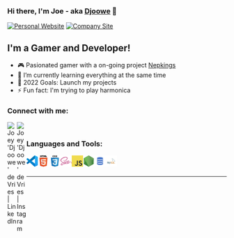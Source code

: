 ### Hi there, I'm Joe - aka [Djoowe](djoowe-me) 👋 

[![Personal Website](https://img.shields.io/website?label=Personal%20Website&style=for-the-badge&url=https%3A%2F%2Fdjoowe.me)](djoowe-me) [![Company Site](https://img.shields.io/website?label=Company%20Site&style=for-the-badge&url=https%3A%2F%2Fdjoowe.com)](djoowe-com)

## I'm a Gamer and Developer!

- 🎮 Pasionated gamer with a on-going project [Nepkings](https://nepkings.com?utm_source=github) 
- 🤣 I’m currently learning everything at the same time
- 🥅 2022 Goals: Launch my projects
- ⚡ Fun fact: I'm trying to play harmonica

### Connect with me:

[<img align="left" alt="Joey 'Djoowe' de Vries | LinkedIn" width="22px" src="https://cdn.jsdelivr.net/npm/simple-icons@v3/icons/linkedin.svg" />][linkedin]
[<img align="left" alt="Joey 'Djoowe' de Vries | Instagram" width="22px" src="https://cdn.jsdelivr.net/npm/simple-icons@v3/icons/instagram.svg" />][instagram]

<br />

### Languages and Tools:

<img align="left" alt="Visual Studio Code" width="26px" src="https://raw.githubusercontent.com/github/explore/80688e429a7d4ef2fca1e82350fe8e3517d3494d/topics/visual-studio-code/visual-studio-code.png" />
<img align="left" alt="HTML5" width="26px" src="https://raw.githubusercontent.com/github/explore/80688e429a7d4ef2fca1e82350fe8e3517d3494d/topics/html/html.png" />
<img align="left" alt="CSS3" width="26px" src="https://raw.githubusercontent.com/github/explore/80688e429a7d4ef2fca1e82350fe8e3517d3494d/topics/css/css.png" />
<img align="left" alt="Sass" width="26px" src="https://raw.githubusercontent.com/github/explore/80688e429a7d4ef2fca1e82350fe8e3517d3494d/topics/sass/sass.png" />
<img align="left" alt="JavaScript" width="26px" src="https://raw.githubusercontent.com/github/explore/80688e429a7d4ef2fca1e82350fe8e3517d3494d/topics/javascript/javascript.png" />
<img align="left" alt="Node.js" width="26px" src="https://raw.githubusercontent.com/github/explore/80688e429a7d4ef2fca1e82350fe8e3517d3494d/topics/nodejs/nodejs.png" />
<img align="left" alt="SQL" width="26px" src="https://raw.githubusercontent.com/github/explore/80688e429a7d4ef2fca1e82350fe8e3517d3494d/topics/sql/sql.png" />
<img align="left" alt="MySQL" width="26px" src="https://raw.githubusercontent.com/github/explore/80688e429a7d4ef2fca1e82350fe8e3517d3494d/topics/mysql/mysql.png" />
<br />
<br />

---

[djoowe-me]: https://djoowe.me?utm_source=github&utm-medium=profile
[djoowe-com]: https://djoowe.com?utm_source=github&utm-medium=profile
[linkedin]: https://www.linkedin.com/in/xjoeyv/
[instagram]: https://instagram.com/djoowe

